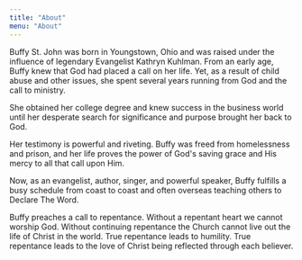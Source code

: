 ```yaml
---
title: "About"
menu: "About"
---
```


Buffy St. John was born in Youngstown, Ohio and was raised under the influence of legendary Evangelist Kathryn Kuhlman. From an early age, Buffy knew that God had placed a call on her life. Yet, as a result of child abuse and other issues, she spent several years running from God and the call to ministry.

She obtained her college degree and knew success in the business world until her desperate search for significance and purpose brought her back to God.

Her testimony is powerful and riveting. Buffy was freed from homelessness and prison, and her life proves the power of God's saving grace and His mercy to all that call upon Him.

Now, as an evangelist, author, singer, and powerful speaker, Buffy fulfills a busy schedule from coast to coast and often overseas teaching others to Declare The Word.

Buffy preaches a call to repentance. Without a repentant heart we cannot worship God. Without continuing repentance the Church cannot live out the life of Christ in the world. True repentance leads to humility. True repentance leads to the love of Christ being reflected through each believer.